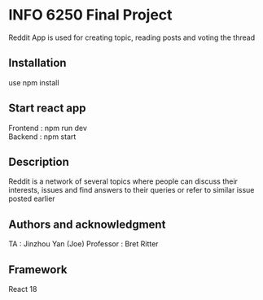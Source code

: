 # INFO 6250 Final Project
Reddit App is used for creating topic, reading posts and voting the thread

## Installation
use npm install

## Start react app
Frontend : npm run dev 
<br>
Backend : npm start

## Description
Reddit is a network of several topics where people can discuss their interests, issues and find answers to their queries or refer to similar issue posted earlier

## Authors and acknowledgment
TA : Jinzhou Yan (Joe)
Professor : Bret Ritter

## Framework
React 18

